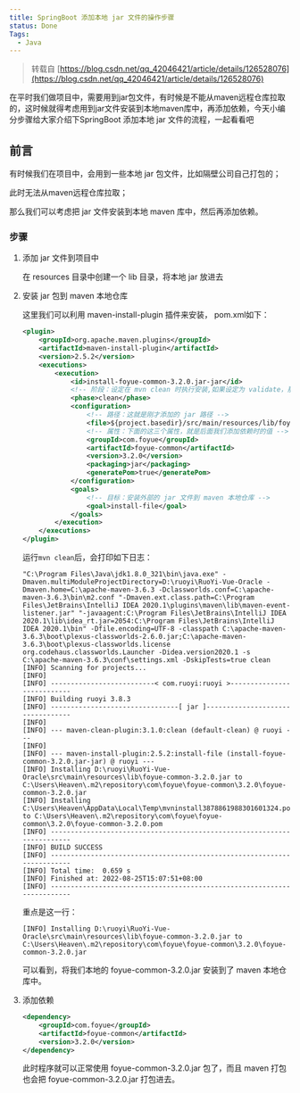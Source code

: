 ```yaml
---
title: SpringBoot 添加本地 jar 文件的操作步骤
status: Done
Tags:
  - Java
---
```



> 转载自 [https://blog.csdn.net/qq_42046421/article/details/126528076](https://blog.csdn.net/qq_42046421/article/details/126528076)

在平时我们做项目中，需要用到jar包文件，有时候是不能从maven远程仓库拉取的，这时候就得考虑用到jar文件安装到本地maven库中，再添加依赖，今天小编分步骤给大家介绍下SpringBoot 添加本地 jar 文件的流程，一起看看吧

## 前言

有时候我们在项目中，会用到一些本地 jar 包文件，比如隔壁公司自己打包的；

此时无法从maven远程仓库拉取；

那么我们可以考虑把 jar 文件安装到本地 maven 库中，然后再添加依赖。

### 步骤

1. 添加 jar 文件到项目中

    在 resources 目录中创建一个 lib 目录，将本地 jar 放进去

2. 安装 jar 包到 maven 本地仓库

    这里我们可以利用 maven-install-plugin 插件来安装， pom.xml如下：

    ```xml
    <plugin>
        <groupId>org.apache.maven.plugins</groupId>
        <artifactId>maven-install-plugin</artifactId>
        <version>2.5.2</version>
        <executions>
            <execution>
                <id>install-foyue-common-3.2.0.jar-jar</id>
                <!-- 阶段：设定在 mvn clean 时执行安装,如果设定为 validate，那么就是在 mvn validate 时才安装 -->
                <phase>clean</phase>
                <configuration>
                    <!-- 路径：这就是刚才添加的 jar 路径 -->
                    <file>${project.basedir}/src/main/resources/lib/foyue-common-3.2.0.jar</file>
                    <!-- 属性：下面的这三个属性，就是后面我们添加依赖时的值 -->
                    <groupId>com.foyue</groupId>
                    <artifactId>foyue-common</artifactId>
                    <version>3.2.0</version>
                    <packaging>jar</packaging>
                    <generatePom>true</generatePom>
                </configuration>
                <goals>
                    <!-- 目标：安装外部的 jar 文件到 maven 本地仓库 -->
                    <goal>install-file</goal>
                </goals>
            </execution>
        </executions>
    </plugin>
    ```

    运行`mvn clean`后，会打印如下日志：

    ```log
    "C:\Program Files\Java\jdk1.8.0_321\bin\java.exe" -Dmaven.multiModuleProjectDirectory=D:\ruoyi\RuoYi-Vue-Oracle -Dmaven.home=C:\apache-maven-3.6.3 -Dclassworlds.conf=C:\apache-maven-3.6.3\bin\m2.conf "-Dmaven.ext.class.path=C:\Program Files\JetBrains\IntelliJ IDEA 2020.1\plugins\maven\lib\maven-event-listener.jar" "-javaagent:C:\Program Files\JetBrains\IntelliJ IDEA 2020.1\lib\idea_rt.jar=2054:C:\Program Files\JetBrains\IntelliJ IDEA 2020.1\bin" -Dfile.encoding=UTF-8 -classpath C:\apache-maven-3.6.3\boot\plexus-classworlds-2.6.0.jar;C:\apache-maven-3.6.3\boot\plexus-classworlds.license org.codehaus.classworlds.Launcher -Didea.version2020.1 -s C:\apache-maven-3.6.3\conf\settings.xml -DskipTests=true clean
    [INFO] Scanning for projects...
    [INFO] 
    [INFO] --------------------------< com.ruoyi:ruoyi >---------------------------
    [INFO] Building ruoyi 3.8.3
    [INFO] --------------------------------[ jar ]---------------------------------
    [INFO] 
    [INFO] --- maven-clean-plugin:3.1.0:clean (default-clean) @ ruoyi ---
    [INFO] 
    [INFO] --- maven-install-plugin:2.5.2:install-file (install-foyue-common-3.2.0.jar-jar) @ ruoyi ---
    [INFO] Installing D:\ruoyi\RuoYi-Vue-Oracle\src\main\resources\lib\foyue-common-3.2.0.jar to C:\Users\Heaven\.m2\repository\com\foyue\foyue-common\3.2.0\foyue-common-3.2.0.jar
    [INFO] Installing C:\Users\Heaven\AppData\Local\Temp\mvninstall3878861988301601324.pom to C:\Users\Heaven\.m2\repository\com\foyue\foyue-common\3.2.0\foyue-common-3.2.0.pom
    [INFO] ------------------------------------------------------------------------
    [INFO] BUILD SUCCESS
    [INFO] ------------------------------------------------------------------------
    [INFO] Total time:  0.659 s
    [INFO] Finished at: 2022-08-25T15:07:51+08:00
    [INFO] ------------------------------------------------------------------------
    ```

    重点是这一行：

    ```log
    [INFO] Installing D:\ruoyi\RuoYi-Vue-Oracle\src\main\resources\lib\foyue-common-3.2.0.jar to C:\Users\Heaven\.m2\repository\com\foyue\foyue-common\3.2.0\foyue-common-3.2.0.jar
    ```

    可以看到，将我们本地的 foyue-common-3.2.0.jar 安装到了 maven 本地仓库中。

3. 添加依赖

    ```xml
    <dependency>
        <groupId>com.foyue</groupId>
        <artifactId>foyue-common</artifactId>
        <version>3.2.0</version>
    </dependency>
    ```

    此时程序就可以正常使用 foyue-common-3.2.0.jar 包了，而且 maven 打包也会把 foyue-common-3.2.0.jar 打包进去。
